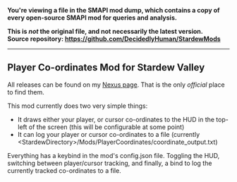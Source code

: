 **You're viewing a file in the SMAPI mod dump, which contains a copy of every open-source SMAPI mod
for queries and analysis.**

**This is _not_ the original file, and not necessarily the latest version.**  
**Source repository: https://github.com/DecidedlyHuman/StardewMods**

----

## Player Co-ordinates Mod for Stardew Valley
All releases can be found on my [Nexus page](https://www.nexusmods.com/stardewvalley/users/79440738). That is the only *official* place to find them.


This mod currently does two very simple things:
* It draws either your player, or cursor co-ordinates to the HUD in the top-left of the screen (this will be configurable at some point)
* It can log your player or cursor co-ordinates to a file (currently \<StardewDirectory\>/Mods/PlayerCoordinates/coordinate_output.txt)

Everything has a keybind in the mod's config.json file. Toggling the HUD, switching between player/cursor tracking, and finally, a bind to log the currently tracked co-ordinates to a file.